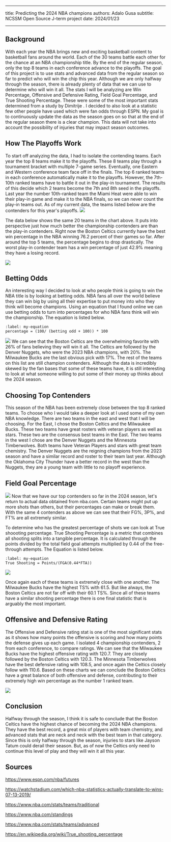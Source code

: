 ----

title: Predicting the 2024 NBA champions
authors: Adalo Gusa
subtitle: NCSSM Open Source J-term project
date: 2024/01/23
    


----

 
## Background
With each year the NBA brings new and exciting basketball content to basketball fans around the world. Each of the 30 teams battle each other for the chance at an NBA championship title. By the end of the regular season, only the top 8 teams in each conference advance to the playoffs. The goal of this project is to use stats and advanced data from the regular season so far to predict who will win the chip this year. Although we are only halfway through the season, there is already plenty of data that we can use to determine who will win it all. The stats I will be analyzing are Win Percentage, Offensive and Defensive Rating, Field Goal Percentage, and True Shooting Percentage. These were some of the most important stats determined from a study by Dimitrije [](doi:10.1371/journal.pone.0273427). I decided to also look at a statistic few other people have used which were fan odds through ESPN. My goal is to continuously update the data as the season goes on so that at the end of the regular season there is a clear champion. This data will not take into account the possibility of injuries that may impact season outcomes.




## How The Playoffs Work
To start off analyzing the data, I had to isolate the contending teams. Each year the top 8 teams make it to the playoffs. These 8 teams play through a tournament bracket with multiple 7-game series. Eventually, one Eastern and Western conference team face off in the finals. The top 6 ranked teams in each conference automatically make it to the playoffs. However, the 7th-10th ranked teams have to battle it out in the play-in tournament. The results of this decide which 2 teams become the 7th and 8th seed in the playoffs. Last year the number 10th-ranked team the Miami Heat were able to win their play-in game and make it to the NBA finals, so we can never count the play-in teams out. As of my current data, the teams listed below are the contenders for this year's playoffs.
![](#PlayoffContenders)


The data below shows the same 20 teams in the chart above. It puts into perspective just how much better the championship contenders are than the play-in contenders. Right now the Boston Celtics currently have the best win percentage in the NBA winning 76.2 percent of their games so far. After around the top 5 teams, the percentage begins to drop drastically. The worst play-in contender team has a win percentage of just 42.9% meaning they have a losing record.


![](#WinP)


## Betting Odds


An interesting way I decided to look at who people think is going to win the NBA title is by looking at betting odds. NBA fans all over the world believe they can win big by using all their expertise to put money into who they think will become champions. Using an equation that I found online we can use betting odds to turn into percentages for who NBA fans think will win the championship. The equation is listed below.


```{math}
:label: my-equation
percentage = (100/ (betting odd + 100)) * 100
```
![](#BettingOdds)
We can see that the Boston Celtics are the overwhelming favorite with 26% of fans believing they will win it all. The Celtics are followed by the Denver Nuggets, who were the 2023 NBA champions, with 20%. The Milwaukee Bucks are the last obvious pick with 17%. The rest of the teams on this list are still champion contenders. Although the data is incredibly skewed by the fan bases that some of these teams have, it is still interesting to look at what someone willing to put some of their money up thinks about the 2024 season.


## Choosing Top Contenders


This season of the NBA has been extremely close between the top 8 ranked teams. To choose who I would take a deeper look at I used some of my own NBA knowledge. There are two teams in the east and west that I will be choosing. For the East, I chose the Boston Celtics and the Milwaukee Bucks. These two teams have great rosters with veteran players as well as stars. These two are the consensus best teams in the East. The two teams in the west I chose are the Denver Nuggets and the Minnesota Timberwolves. Both teams have Veteran Players and stars with great team chemistry. The Denver Nuggets are the reigning champions from the 2023 season and have a similar record and roster to their team last year. Although the Oklahoma City Thunder have a better record in the west than the Nuggets, they are a young team with little to no playoff experience.


## Field Goal Percentage


![](#ShootingP)
Now that we have our top contenders so far in the 2024 season, let's return to actual data obtained from nba.com. Certain teams might put up more shots than others, but their percentages can make or break them. With the same 4 contenders as above we can see that their FG%, 3P%, and FT% are all extremely similar.




To determine who has the greatest percentage of shots we can look at True shoooting percentage. True Shooting Percentage is a metric that combines all shooting splits into a tangible percentage. It is calculated through the points divided by the total field goal attempts multiplied by 0.44 of the free-through attempts. The Equation is listed below.
```{math}
:label: my-equation
True Shooting = Points/(FGA(0.44*FTA))
```
![](#TSP)


Once again each of these teams is extremely close with one another. The Milwaukee Bucks have the highest TS% with 61.5. But like always, the Boston Celtics are not far off with their 60.1 TS%. Since all of these teams have a similar shooting percentage there is one final statistic that is arguably the most important.


## Offensive and Defensive Rating


The Offensive and Defensive rating stat is one of the most significant stats as it shows how many points the offensive is scoring and how many points the defense gives up each game. I isolated 4 championship contenders, 2 from each conference, to compare ratings. We can see that the Milwaukee Bucks have the highest offensive rating with 120.7. They are closely followed by the Boston Celtics with 120.3. The Minnesota Timberwolves have the best defensive rating with 108.5, and once again the Celtics closely follow with 110.6. Based on these charts we can conclude the Boston Celtics have a great balance of both offensive and defense, contributing to their extremely high win percentage as the number 1 ranked team.


![](#OFFDEFRTG)


## Conclusion


Halfway through the season, I think it is safe to conclude that the Boston Celtics have the highest chance of becoming the 2024 NBA champions. They have the best record, a great mix of players with team chemistry, and advanced stats that are neck and neck with the best team in that category. Since this is only halfway through the season, injuries to stars like Jayson Tatum could derail their season. But, as of now the Celtics only need to continue this level of play and they will win it all this year.


## Sources

https://www.espn.com/nba/futures

https://watchstadium.com/which-nba-statistics-actually-translate-to-wins-07-13-2019/

https://www.nba.com/stats/teams/traditional

https://www.nba.com/standings

https://www.nba.com/stats/teams/advanced


https://en.wikipedia.org/wiki/True_shooting_percentage
